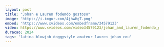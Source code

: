 ```yaml
---
layout: post
title: "Johan e Lauren fodendo gostoso"
image: 'https://i.imgur.com/4jhwHgT.png'
embed: 'https://www.xvideos.com/embedframe/34579123'
video: https://www.xvideos.com/video34579123/johan_and_lauren_fodendo_gostoso.mp4
duracao: 2024
tags: 'latina blowjob doggystyle amateur lauren johan cou'
---
```

